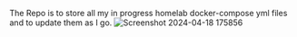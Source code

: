 The Repo is to store all my in progress homelab docker-compose yml files and to update them as I go.
![Screenshot 2024-04-18 175856](https://github.com/Brxdy22/Brxdy22-Homelab/assets/138422060/344f222f-74ba-4feb-8f00-40bb7ce07dfe)
